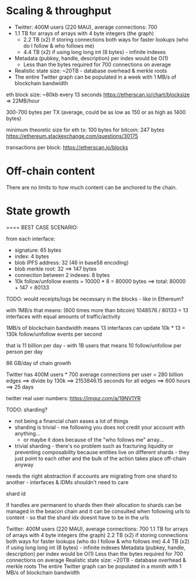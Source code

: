 # Scaling & throughput

- Twitter: 400M users (220 MAU), average connections: 700
- 1.1 TB for arrays of arrays with 4 byte integers (the graph)
    - 2.2 TB (x2) if storing connections both ways for faster lookups (who do I follow & who follows me)
    - 4.4 TB (x2) if using long long int (8 bytes) - infinite indexes
- Metadata (pubkey, handle, description) per index would be O(1)
    - Less than the bytes required for 700 connections on average
- Realistic state size: ~20TB - database overhead & merkle roots
- The entire Twitter graph can be populated in a week with 1 MB/s of blockchain bandwidth



eth block size: ~80kb every 13 seconds
https://etherscan.io/chart/blocksize
=> 22MB/hour

300-700 bytes per TX (average, could be as low as 150 or as high as 1400 bytes)

minimum theoretic size for eth tx: 100 bytes
for bitcoin: 247 bytes
https://ethereum.stackexchange.com/questions/30175

transactions per block:
https://etherscan.io/blocks

# Off-chain content

There are no limits to how much content can be anchored to the chain.

# State growth


==== BEST CASE SCENARIO:


from each interface:
- signature: 65 bytes
- index: 4 bytes
- blob IPFS address: 32 (46 in base58 encoding)
- blob merkle root: 32
==> 147 bytes
- connection between 2 indexes: 8 bytes
- 10k follow/unfollow events = 10000 * 8 = 80000 bytes
==> total: 80000 + 147 = 80133

TODO: would receipts/logs be necessary in the blocks - like in Ethereum?

with 1MB/s that means: (600 times more than bitcoin)
1048576 / 80133 = 13 interfaces with equal amounts of traffic/activity

1MB/s of blockchain bandwidth means 13 interfaces can update 10k * 13 = 130k follow/unfollow events per second

that is 11 billion per day - with 1B users that means 10 follow/unfollow per person per day

86 GB/day of chain growth

Twitter has 400M users * 700 average connections per user = 280 billion edges
==> divide by 130k ==> 2153846.15 seconds for all edges ==> 600 hours ==> 25 days

twitter real user numbers:
https://imgur.com/a/19NV1YR

TODO: sharding?
- not being a financial chain eases a lot of things
- sharding is trivial - me following you does not credit your account with anything...
    - or maybe it does because of the "who follows me" array...
- trivial sharding - there's no problem such as fracturing liquidity or preventing composability because entities live on different shards - they just point to each other and the bulk of the action takes place off-chain anyway


needs the right abstraction if accounts are migrating from one shard to another - interfaces & IDMs shouldn't need to care


shard id

If handles are permanent to shards then their allocation to shards can be managed in the beacon chain and it can be consulted when following urls to content - so that the shard idx doesnt have to be in the urls







Twitter: 400M users (220 MAU), average connections: 700
1.1 TB for arrays of arrays with 4 byte integers (the graph)
2.2 TB (x2) if storing connections both ways for faster lookups (who do I follow & who follows me)
4.4 TB (x2) if using long long int (8 bytes) - infinite indexes
Metadata (pubkey, handle, description) per index would be O(1)
Less than the bytes required for 700 connections on average
Realistic state size: ~20TB - database overhead & merkle roots
The entire Twitter graph can be populated in a month with 1 MB/s of blockchain bandwidth
